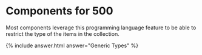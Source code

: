 # Components for 500

Most components leverage this programming language feature to be able to restrict
the type of the items in the collection.

{% include answer.html answer="Generic Types" %}

